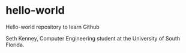 # hello-world
Hello-world repository to learn Github

Seth Kenney, Computer Engineering student at the University of South Florida.
